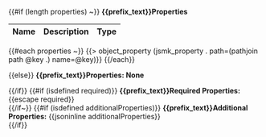 {{#if (length properties) ~}}
**{{prefix_text}}Properties**

|Name|Description|Type|
|----|-----------|----|
{{#each properties ~}}
{{> object_property (jsmk_property . path=(pathjoin path @key .) name=@key)}}
{{/each}}

{{else}}
**{{prefix_text}}Properties: None**

{{/if}}
{{#if (isdefined required)}}
**{{prefix_text}}Required Properties:** {{escape required}}<br/>
{{/if~}}
{{#if (isdefined additionalProperties)}}
**{{prefix_text}}Additional Properties:** {{jsoninline additionalProperties}}<br/>
{{/if}}

